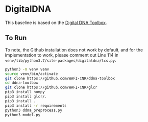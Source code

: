 # DigitalDNA

This baseline is based on the [Digital DNA Toolbox](https://github.com/WAFI-CNR/ddna-toolbox).

## To Run

To note, the Github installation does not work by default, and for the implementation to work, please comment out Line 114 in `venv/lib/python3.7/site-packages/digitaldna/lcs.py`.

```bash
python3 -m venv venv
source venv/bin/activate
git clone https://github.com/WAFI-CNR/ddna-toolbox
cd ddna-toolbox
git clone https://github.com/WAFI-CNR/glcr
pip3 install numpy 
pip3 install glcr/.
pip3 install .
pip3 install -r requirements
python3 ddna_preprocess.py
python3 model.py
```